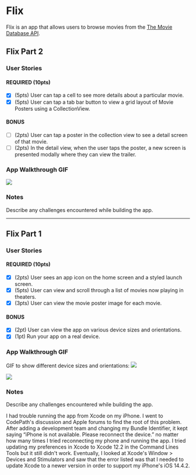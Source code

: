 # Flix

Flix is an app that allows users to browse movies from the [The Movie Database API](http://docs.themoviedb.apiary.io/#).

## Flix Part 2

### User Stories

#### REQUIRED (10pts)
- [x] (5pts) User can tap a cell to see more details about a particular movie.
- [x] (5pts) User can tap a tab bar button to view a grid layout of Movie Posters using a CollectionView.

#### BONUS
- [ ] (2pts) User can tap a poster in the collection view to see a detail screen of that movie.
- [ ] (2pts) In the detail view, when the user taps the poster, a new screen is presented modally where they can view the trailer.

### App Walkthrough GIF
![](https://i.imgur.com/r02CuP9.gif)

### Notes
Describe any challenges encountered while building the app.

---

## Flix Part 1

### User Stories

#### REQUIRED (10pts)
- [x] (2pts) User sees an app icon on the home screen and a styled launch screen.
- [x] (5pts) User can view and scroll through a list of movies now playing in theaters.
- [x] (3pts) User can view the movie poster image for each movie.

#### BONUS
- [x] (2pt) User can view the app on various device sizes and orientations.
- [x] (1pt) Run your app on a real device.

### App Walkthrough GIF
GIF to show different device sizes and orientations:
![](https://i.imgur.com/D54EDs5.gif)

![](https://i.imgur.com/UH5ZG0R.gif)



### Notes
Describe any challenges encountered while building the app.

I had trouble running the app from Xcode on my iPhone. I went to CodePath's discussion and Apple forums to find the root of this problem. After adding a development team and changing my Bundle Identifier, it kept saying “iPhone is not available. Please reconnect the device.” no matter how many times I tried reconnecting my phone and running the app. I tried updating my preferences in Xcode to Xcode 12.2 in the Command Lines Tools but it still didn't work. Eventually, I looked at Xcode's Window > Devices and Stimulators and saw that the error listed was that I needed to update Xcode to a newer version in order to support my iPhone's iOS 14.4.2.

